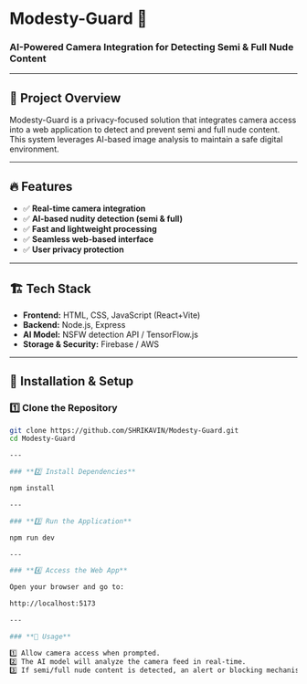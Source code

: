 # **Modesty-Guard** 🚀  
### **AI-Powered Camera Integration for Detecting Semi & Full Nude Content**  

---

## 📌 **Project Overview**  
Modesty-Guard is a privacy-focused solution that integrates camera access into a web application to detect and prevent semi and full nude content. This system leverages AI-based image analysis to maintain a safe digital environment.  

---

## 🔥 **Features**  
- ✅ **Real-time camera integration**  
- ✅ **AI-based nudity detection (semi & full)**  
- ✅ **Fast and lightweight processing**  
- ✅ **Seamless web-based interface**  
- ✅ **User privacy protection**  

---

## 🏗️ **Tech Stack**  
- **Frontend:** HTML, CSS, JavaScript (React+Vite)  
- **Backend:** Node.js, Express  
- **AI Model:** NSFW detection API / TensorFlow.js  
- **Storage & Security:** Firebase / AWS  

---

## 🚀 **Installation & Setup**  

### **1️⃣ Clone the Repository**  
```bash
git clone https://github.com/SHRIKAVIN/Modesty-Guard.git
cd Modesty-Guard

---

### **2️⃣ Install Dependencies**

npm install

---

### **3️⃣ Run the Application**

npm run dev

---

### **4️⃣ Access the Web App**

Open your browser and go to:

http://localhost:5173

---

### **📌 Usage**

1️⃣ Allow camera access when prompted.
2️⃣ The AI model will analyze the camera feed in real-time.
3️⃣ If semi/full nude content is detected, an alert or blocking mechanism will activate.

